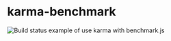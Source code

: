 # karma-benchmark
<img src="https://travis-ci.org/eugen35/karma-benchmark.svg?branch=travis_ci" alt="Build status" style="max-width:100%;">
example of use karma with benchmark.js
